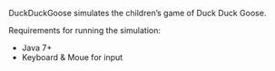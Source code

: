 DuckDuckGoose simulates the children’s game of Duck Duck Goose.

Requirements for running the simulation:

- Java 7+
- Keyboard & Moue for input
